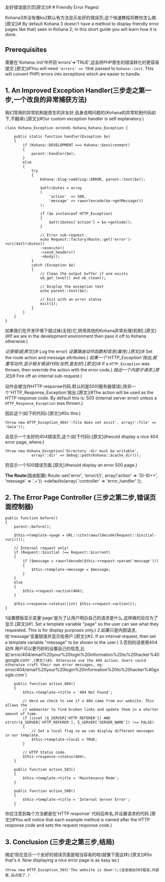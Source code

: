 友好错误提示页[原文](# # Friendly Error Pages)

Kohana3并没有像ko2默认有方法显示友好的错误页;这个快速教程将教你怎么做.[原文](# By default Kohana 3 doesn't have a method to display friendly error pages like that)
seen in Kohana 2; In this short guide you will learn how it is done.

## Prerequisites

需要在'Kohana::init'中开启'errors'=>'TRUE',这会将PHP原生的错误转化的更容易提交.[原文](#You will need `'errors' => TRUE` passed to `Kohana::init`. This will convert PHP)
errors into exceptions which are easier to handle.

## 1. An Improved Exception Handler(三步走之第一步,一个改良的异常捕获方法)

我们常用的异常机制是原生的非友好,自身说明问题的(Kohana的异常机制代码如下,不翻译).[原文](#Our custom exception handler is self explanatory.)

	class Kohana_Exception extends Kohana_Kohana_Exception {

		public static function handler(Exception $e)
		{
			if (Kohana::DEVELOPMENT === Kohana::$environment)
			{
				parent::handler($e);
			}
			else
			{
				try
				{
					Kohana::$log->add(Log::ERROR, parent::text($e));

					$attributes = array
					(
						'action'  => 500,
						'message' => rawurlencode($e->getMessage())
					);

					if ($e instanceof HTTP_Exception)
					{
						$attributes['action'] = $e->getCode();
					}

					// Error sub-request.
					echo Request::factory(Route::get('error')->uri($attributes))
					->execute()
					->send_headers()
					->body();
				}
				catch (Exception $e)
				{
					// Clean the output buffer if one exists
					ob_get_level() and ob_clean();

					// Display the exception text
					echo parent::text($e);

					// Exit with an error status
					exit(1);
				}
			}
		}
	}

如果我们在开发环境下就过掉(无视)它,转用其他的Kohana异常处理(机制).[原文](#If we are in the development environment then pass it off to Kohana otherwise:)

*记录错误[原文](#* Log the error)
*设置路由动作函数和信息(属性).[原文](#* Set the route action and message attributes.)
*如果一个'HTTP_Exception'抛出,就重写动作,显示相关错误代码(当然,是友好).[原文](#* If a `HTTP_Exception` was thrown, then override the action with the error code.)
*抛出一个内部子请求.[原文](#* Fire off an internal sub-request.)

动作会被当作HTTP response代码.默认的是500(服务器错误),除非一个'HTTP_Response_Exception'抛出.[原文](#The action will be used as the HTTP response code. By default this is: 500 (internal 
server error) unless a `HTTP_Response_Exception` was thrown.)

因此这个(如下的代码):[原文](#So this:)

	throw new HTTP_Exception_404(':file does not exist', array(':file' => 'Gaia'));

会显示一个友好的404错误页,这个(如下代码):[原文](#would display a nice 404 error page, where:)

	throw new Kohana_Exception('Directory :dir must be writable',
				array(':dir' => Debug::path(Kohana::$cache_dir)));

将显示一个500错误页面.[原文](#would display an error 500 page.)

**The Route**(路由配置) 
	Route::set('error', 'error/<action>(/<message>)', array('action' => '[0-9]++', 'message' => '.+'))
	->defaults(array(
		'controller' => 'error_handler'
	));

## 2. The Error Page Controller (三步之第二步,错误页面控制器)

	public function before()
	{
		parent::before();

		$this->template->page = URL::site(rawurldecode(Request::$initial->uri()));

		// Internal request only!
		if (Request::$initial !== Request::$current)
		{
			if ($message = rawurldecode($this->request->param('message')))
			{
				$this->template->message = $message;
			}
		}
		else
		{
			$this->request->action(404);
		}

		$this->response->status((int) $this->request->action());
	}

1设置模板显示变量'page'是为了让用户明白自己的请求是什么.这样做的目仅为了显示.[原文](#1. Set a template variable "page" so the user can see what they requested. This
   is for display purposes only.)
2.如果只是内部请求,给'message'变量赋值并显示给用户.[原文](#2. If an internal request, then set a template variable "message" to be shown to
   the user.)
3.否则的话使用404动作.用户可以更巧妙的设置自己的信息,比如'error/404/email%20your%20login%20information%20to%20hacker%40google.com`'.[原文](#3. Otherwise use the 404 action. Users could otherwise craft their own error messages, eg:
   `error/404/email%20your%20login%20information%20to%20hacker%40google.com`)


		public function action_404()
		{
			$this->template->title = '404 Not Found';

			// Here we check to see if a 404 came from our website. This allows the
			// webmaster to find broken links and update them in a shorter amount of time.
			if (isset ($_SERVER['HTTP_REFERER']) AND strstr($_SERVER['HTTP_REFERER'], $_SERVER['SERVER_NAME']) !== FALSE)
			{
				// Set a local flag so we can display different messages in our template.
				$this->template->local = TRUE;
			}

			// HTTP Status code.
			$this->response->status(404);
		}

		public function action_503()
		{
			$this->template->title = 'Maintenance Mode';
		}

		public function action_500()
		{
			$this->template->title = 'Internal Server Error';
		}

你应注意到每个方法都是在'HTTP response' 代码后命名,并设置请求的代码.[原文](#You will notice that each example method is named after the HTTP response code
and sets the request response code.)

## 3. Conclusion (三步走之第三步,结局)

搞定!现在显示一个友好的错误页面是相当容易的啦(就像下面这样):[原文](#So that's it. Now displaying a nice error page is as easy as:)

	throw new HTTP_Exception_503('The website is down');(这会抛出503错误,内容是,站点挂了.)
